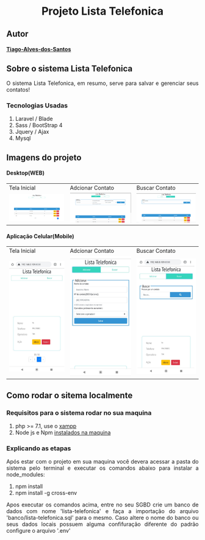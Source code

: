 <h1 style='text-align:center;'>Projeto Lista Telefonica</h1>

## Autor
<h4><a href="https://github.com/Tiago-Alves-dos-Santos">Tiago-Alves-dos-Santos</a></h4>

## Sobre o sistema Lista Telefonica
<p style="text-align: justify">O sistema Lista Telefonica, em resumo, serve para salvar e gerenciar seus contatos! </p>

### Tecnologias Usadas
<ol>
<li>Laravel / Blade</li>
<li> Sass / BootStrap 4 </li>
<li>Jquery / Ajax</li>
<li>Mysql</li>
</ol>

## Imagens do projeto

#### Desktop(WEB)
<table>
   <tr>
       <td>Tela Inicial</td>
       <td>Adcionar Contato</td>
       <td>Buscar Contato</td>
   </tr>
    <tr>
        <td style="width:400px"><img src="readme/homepagePC.png" width="400"/></td>
        <td style="width:400px"><img src="readme/homepage-addPC.png" width="400"/></td>
        <td style="width:400px"><img src="readme/homepage-buscarPC.png" width="400"/></td>
   </tr>
</table>

#### Aplicação Celular(Mobile) 
<table>
   <tr>
       <td>Tela Inicial</td>
       <td>Adcionar Contato</td>
       <td>Buscar Contato</td>
   </tr>
    <tr>
       <td style="width:400px"><img src="readme/homepage.png" width="400"/></td>
       <td style="width:400px"><img src="readme/homepage-add.png" width="400"/></td>
       <td style="width:400px"><img src="readme/homepage-buscar.png" width="400"/></td>
   </tr>
</table>


## Como rodar o sitema localmente

### Requisitos para o sistema rodar no sua maquina

<ol>
    <li>php >= 7.1, use o <a href="">xampp</a></li>
    <li>Node js e Npm <a href="https://nodejs.org/en/">instalados na maquina</a></li>
</ol>


### Explicando as etapas
<p style="text-align: justify">Após estar com o projeto em sua maquina você devera acessar a pasta do sistema pelo terminal e executar os comandos abaixo para instalar a node_modules:</p>

<ol>
    <li>npm install</li>
    <li>npm install -g cross-env</li>
</ol>

<p style="text-align: justify">Apos executar os comandos acima, entre no seu SGBD crie um banco de dados com nome 'lista-telefonica' e faça a importação do arquivo 'banco/lista-telefonica.sql' para o mesmo. Caso altere o nome do banco ou seus dados locais possuem alguma confifuração diferente do padrão configure o arquivo '.env' </p>
